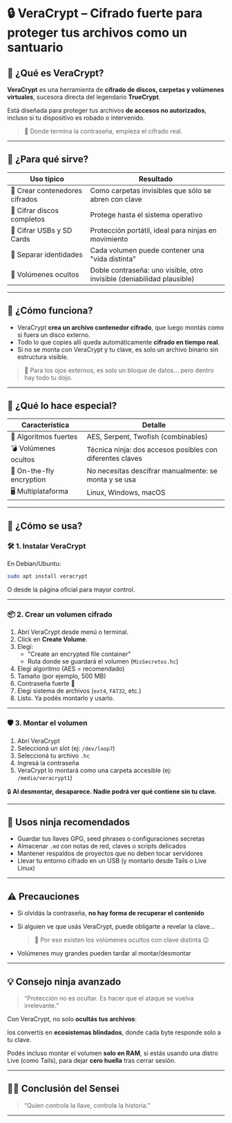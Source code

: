 # 🔒 **VeraCrypt – Cifrado fuerte para proteger tus archivos como un santuario**

## 📌 ¿Qué es VeraCrypt?

**VeraCrypt** es una herramienta de **cifrado de discos, carpetas y volúmenes virtuales**, sucesora directa del legendario **TrueCrypt**.

Está diseñada para proteger tus archivos **de accesos no autorizados**, incluso si tu dispositivo es robado o intervenido.

> 🧠 Donde termina la contraseña, empieza el cifrado real.
> 

---

## 🧩 ¿Para qué sirve?

| Uso típico | Resultado |
| --- | --- |
| 📁 Crear contenedores cifrados | Como carpetas invisibles que sólo se abren con clave |
| 💽 Cifrar discos completos | Protege hasta el sistema operativo |
| 📀 Cifrar USBs y SD Cards | Protección portátil, ideal para ninjas en movimiento |
| 👤 Separar identidades | Cada volumen puede contener una "vida distinta" |
| 🧪 Volúmenes ocultos | Doble contraseña: uno visible, otro invisible (deniabilidad plausible) |

---

## 🧱 ¿Cómo funciona?

- VeraCrypt **crea un archivo contenedor cifrado**, que luego montás como si fuera un disco externo.
- Todo lo que copies allí queda automáticamente **cifrado en tiempo real**.
- Si no se monta con VeraCrypt y tu clave, es solo un archivo binario sin estructura visible.

> 🧊 Para los ojos externos, es solo un bloque de datos… pero dentro hay todo tu dojo.
> 

---

## 🧬 ¿Qué lo hace especial?

| Característica | Detalle |
| --- | --- |
| 🔐 Algoritmos fuertes | AES, Serpent, Twofish (combinables) |
| 💣 Volúmenes ocultos | Técnica ninja: dos accesos posibles con diferentes claves |
| 🔁 On-the-fly encryption | No necesitas descifrar manualmente: se monta y se usa |
| 🖥️ Multiplataforma | Linux, Windows, macOS |

---

## 🔧 ¿Cómo se usa?

### 🛠️ 1. Instalar VeraCrypt

En Debian/Ubuntu:

```bash
sudo apt install veracrypt
```

O desde la página oficial para mayor control.

---

### 📦 2. Crear un volumen cifrado

1. Abrí VeraCrypt desde menú o terminal.
2. Click en **Create Volume**.
3. Elegí:
    - "Create an encrypted file container"
    - Ruta donde se guardará el volumen (`MisSecretos.hc`)
4. Elegí algoritmo (AES = recomendado)
5. Tamaño (por ejemplo, 500 MB)
6. Contraseña fuerte 🔐
7. Elegí sistema de archivos (`ext4`, `FAT32`, etc.)
8. Listo. Ya podés montarlo y usarlo.

---

### 🛡️ 3. Montar el volumen

1. Abrí VeraCrypt
2. Seleccioná un slot (ej: `/dev/loop7`)
3. Seleccioná tu archivo `.hc`
4. Ingresá la contraseña
5. VeraCrypt lo montará como una carpeta accesible (ej: `/media/veracrypt1`)

🔒 **Al desmontar, desaparece. Nadie podrá ver qué contiene sin tu clave.**

---

## 🧩 Usos ninja recomendados

- Guardar tus llaves GPG, seed phrases o configuraciones secretas
- Almacenar `.md` con notas de red, claves o scripts delicados
- Mantener respaldos de proyectos que no deben tocar servidores
- Llevar tu entorno cifrado en un USB (y montarlo desde Tails o Live Linux)

---

## ⚠️ Precauciones

- Si olvidás la contraseña, **no hay forma de recuperar el contenido**
- Si alguien ve que usás VeraCrypt, puede obligarte a revelar la clave…
    
    > 🧠 Por eso existen los volúmenes ocultos con clave distinta 😉
    > 
- Volúmenes muy grandes pueden tardar al montar/desmontar

---

## 💡 Consejo ninja avanzado

> “Protección no es ocultar. Es hacer que el ataque se vuelva irrelevante.”
> 

Con VeraCrypt, no solo **ocultás tus archivos**:

los convertís en **ecosistemas blindados**, donde cada byte responde solo a tu clave.

Podés incluso montar el volumen **solo en RAM**, si estás usando una distro Live (como Tails), para dejar **cero huella** tras cerrar sesión.

---

## 🧘‍♂️ Conclusión del Sensei

> “Quien controla la llave, controla la historia.”
> 

---

